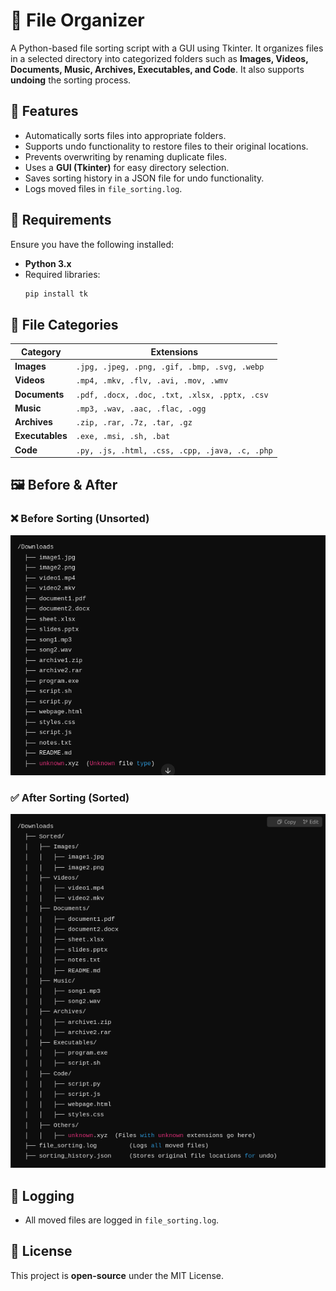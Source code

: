 # 📂 File Organizer

A Python-based file sorting script with a GUI using Tkinter. It organizes files in a selected directory into categorized folders such as **Images, Videos, Documents, Music, Archives, Executables, and Code**. It also supports **undoing** the sorting process.

## 🚀 Features
- Automatically sorts files into appropriate folders.
- Supports undo functionality to restore files to their original locations.
- Prevents overwriting by renaming duplicate files.
- Uses a **GUI (Tkinter)** for easy directory selection.
- Saves sorting history in a JSON file for undo functionality.
- Logs moved files in `file_sorting.log`.

## 📌 Requirements
Ensure you have the following installed:
- **Python 3.x**
- Required libraries:
  ```bash
  pip install tk
  ```

## 📁 File Categories
| Category      | Extensions |
|--------------|------------|
| **Images**    | `.jpg, .jpeg, .png, .gif, .bmp, .svg, .webp` |
| **Videos**    | `.mp4, .mkv, .flv, .avi, .mov, .wmv` |
| **Documents** | `.pdf, .docx, .doc, .txt, .xlsx, .pptx, .csv` |
| **Music**     | `.mp3, .wav, .aac, .flac, .ogg` |
| **Archives**  | `.zip, .rar, .7z, .tar, .gz` |
| **Executables** | `.exe, .msi, .sh, .bat` |
| **Code**      | `.py, .js, .html, .css, .cpp, .java, .c, .php` |

## 🖼️ Before & After
### ❌ Before Sorting (Unsorted)
![Unsorted](unshorted.png)

### ✅ After Sorting (Sorted)
![Sorted](shorted.png)

## 📝 Logging
- All moved files are logged in `file_sorting.log`.

## 📜 License
This project is **open-source** under the MIT License.
